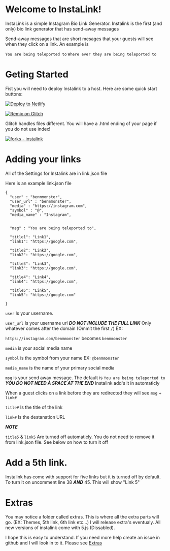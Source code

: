 # Welcome to InstaLink!

InstaLink is a simple Instagram Bio Link Generator. Instalink is the first (and only) bio link generator that has send-away messages

Send-away messages that are short mesages that your guests will see when they click on a link. An example is

`You are being teleported to` `Where ever they are being teleported to`

# Geting Started

Fist you will need to deploy Instalink to a host. Here are some quick start buttons:

[![Deploy to Netlify](https://www.netlify.com/img/deploy/button.svg)](https://app.netlify.com/start/deploy?repository=https://github.com/Benja-media/instalink)

[![Remix on Glitch](https://cdn.glitch.com/2703baf2-b643-4da7-ab91-7ee2a2d00b5b%2Fremix-button.svg)](https://glitch.com/edit/#!/import/github/benja-media/instalink)

Glitch handles files different. You will have a .html ending of your page if you do not use index!

[![forks - instalink](https://img.shields.io/github/forks/benjamin-del/instalink?style=social)](https://github.com/benja-media/instalink)

# Adding your links

All of the Settings for Instalink are in link.json file 

Here is an example link.json file

```
{
  "user" : "benmmonster",
  "user_url" : "benmmonster",
  "media" : "https://instagram.com",
  "symbol" : "@",
  "media_name" : "Instagram",

  
  "msg" : "You are being teleported to",
  
  "title1": "Link1",
  "link1": "https://google.com",

  "title2": "Link2",
  "link2": "https://google.com",

  "title3": "Link3",
  "link3": "https://google.com",

  "title4": "Link4",
  "link4": "https://google.com",
  
  "title5": "Link5",
  "link5": "https://google.com"

}
```




`user` Is your username. 


`user_url` Is your username url ***DO NOT INCLUDE THE FULL LINK*** Only whatever comes after the domain (Ommit the first `/`) EX:

`https://instagram.com/benmmonster` becomes `benmmonster`

`media` is your social media name 

`symbol` is the symbol from your name EX: `@benmmonster`

`media_name` is the name of your primary social media

`msg` is your send away message. The default is `You are being teleported to` ***YOU DO NOT NEED A SPACE AT THE END*** Instalink add's it in automaticly

When a guest clicks on a link before they are redirected they will see `msg` + `link#`

`title#` Is the title of the link 

`link#` Is the destanation URL

***NOTE***

`title5` & `link5` Are turned off automaticly. You do not need to remove it from link.json file. See below on how to turn it off


# Add a 5th link.

Instalink has come with support for five links but it is turned off by default. To turn it on uncomment line 38 ***AND*** 45. This will show "Link 5"


# Extras

You may notice a folder called extras. This is where all the extra parts will go. (EX: Themes, 5th link, 6th link etc...) I will release extra's eventualy. All new versions of instalink come with 5.js (Dissabled). 

I hope this is easy to understand. If you need more help create an issue in github and I will look in to it. Please see [Extras](../blob/master/EXTRAS.md)







